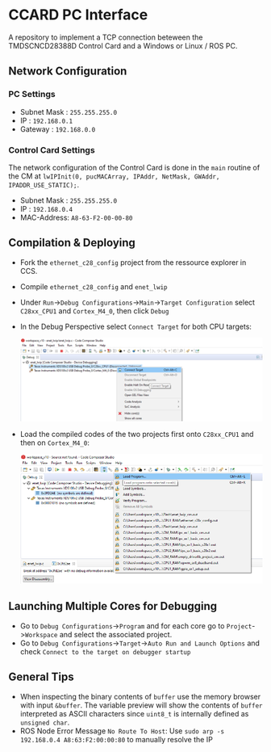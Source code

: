 # CCARD PC Interface
A repository to implement a TCP connection beteween the TMDSCNCD28388D Control Card and a Windows or Linux / ROS PC.

## Network Configuration

### PC Settings

* Subnet Mask : `255.255.255.0`
* IP : `192.168.0.1`
* Gateway : `192.168.0.0`

### Control Card Settings

The network configuration of the Control Card is done in the `main` routine of the CM at `lwIPInit(0, pucMACArray, IPAddr, NetMask, GWAddr, IPADDR_USE_STATIC);`.

* Subnet Mask : `255.255.255.0`
* IP : `192.168.0.4`
* MAC-Address: `A8-63-F2-00-00-80`

## Compilation & Deploying

* Fork the `ethernet_c28_config` project from the ressource explorer in CCS.

* Compile `ethernet_c28_config` and `enet_lwip`

* Under `Run`->`Debug Configurations`->`Main`->`Target Configuration` select `C28xx_CPU1` and `Cortex_M4_0`, then click `Debug`

* In the Debug Perspective select `Connect Target` for both CPU targets:

  ![](img\connect_target.png)

* Load the compiled codes of the two projects first onto `C28xx_CPU1` and then on `Cortex_M4_0`:

  ![](\img\program_target.png)

## Launching Multiple Cores for Debugging

* Go to `Debug Configurations`->`Program` and for each core go to `Project`->`Workspace` and select the associated project.
* Go to `Debug Configurations`->`Target`->`Auto Run and Launch Options` and check `Connect to the target on debugger startup`

## General Tips

* When inspecting the binary contents of `buffer` use the memory browser with input `&buffer`. The variable preview will show the contents of `buffer` interpreted as ASCII characters since `uint8_t` is internally defined as `unsigned char`.
* ROS Node Error Message `No Route To Host`: Use `sudo arp -s 192.168.0.4 A8:63:F2:00:00:80` to manually resolve the IP